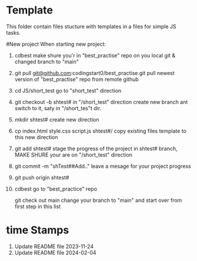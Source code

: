 # Template

This folder contain files stucture with templates in a files for simple JS tasks.

#New project
When starting new project:

1. cdbest
   make shure you'r in "best_practise" repo on you local git & changed branch to "main"

2. git pull git@github.com:codingstart0/best_practise.git
   pull newest version of "best_practise" repo from remote github

3. cd JS/short_test
   go to "short_test" direction

4. git checkout -b shtest#
   in "/short_test" direction create new branch ant switch to it, saty in "/short_tes"t dir.

5. mkdir shtest#
   create new direction

6. cp index.html style.css script.js shtest#/
   copy existing files template to this new direction

7. git add shtest#
   stage the progress of the project in shtest# branch, MAKE SHURE your are on "/short_test" direction

8. git commit -m "shTest##Add.."
   leave a mesage for your project progress

9. git push origin shtest#

10. cdbest
    go to "best_practice" repo

    git check out main
    change your branch to "main" and start over from first step in this list

# time Stamps

1. Update README file 2023-11-24 
2. Update README file 2024-02-04 
